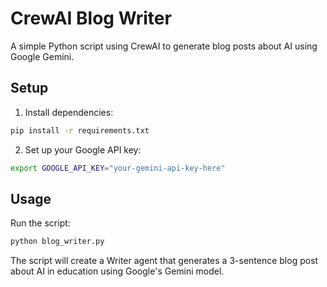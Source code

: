 # CrewAI Blog Writer

A simple Python script using CrewAI to generate blog posts about AI using Google Gemini.

## Setup

1. Install dependencies:
```bash
pip install -r requirements.txt
```

2. Set up your Google API key:
```bash
export GOOGLE_API_KEY="your-gemini-api-key-here"
```

## Usage

Run the script:
```bash
python blog_writer.py
```

The script will create a Writer agent that generates a 3-sentence blog post about AI in education using Google's Gemini model.
